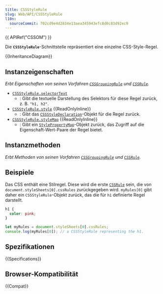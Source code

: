 ```yaml
---
title: CSSStyleRule
slug: Web/API/CSSStyleRule
l10n:
  sourceCommit: 702cd9e4d2834e13aea345943efc8d0c03d92ec9
---
```


{{ APIRef("CSSOM") }}

Die **`CSSStyleRule`**-Schnittstelle repräsentiert eine einzelne CSS-Style-Regel.

{{InheritanceDiagram}}

## Instanzeigenschaften

_Erbt Eigenschaften von seinen Vorfahren [`CSSGroupingRule`](/de/docs/Web/API/CSSGroupingRule) und [`CSSRule`](/de/docs/Web/API/CSSRule)._

- [`CSSStyleRule.selectorText`](/de/docs/Web/API/CSSStyleRule/selectorText)
  - : Gibt die textuelle Darstellung des Selektors für diese Regel zurück, z. B. `"h1, h2"`.
- [`CSSStyleRule.style`](/de/docs/Web/API/CSSStyleRule/style) {{ReadOnlyInline}}
  - : Gibt das [`CSSStyleDeclaration`](/de/docs/Web/API/CSSStyleDeclaration)-Objekt für die Regel zurück.
- [`CSSStyleRule.styleMap`](/de/docs/Web/API/CSSStyleRule/styleMap) {{ReadOnlyInline}}
  - : Gibt ein [`StylePropertyMap`](/de/docs/Web/API/StylePropertyMap)-Objekt zurück, das Zugriff auf die Eigenschaft-Wert-Paare der Regel bietet.

## Instanzmethoden

_Erbt Methoden von seinen Vorfahren [`CSSGroupingRule`](/de/docs/Web/API/CSSGroupingRule) und [`CSSRule`](/de/docs/Web/API/CSSRule)._

## Beispiele

Das CSS enthält eine Stilregel. Diese wird die erste [`CSSRule`](/de/docs/Web/API/CSSRule) sein, die von `document.styleSheets[0].cssRules` zurückgegeben wird. `myRules[0]` gibt daher ein `CSSStyleRule`-Objekt zurück, das die für `h1` definierte Regel darstellt.

```css
h1 {
  color: pink;
}
```

```js
let myRules = document.styleSheets[0].cssRules;
console.log(myRules[0]); // a CSSStyleRule representing the h1.
```

## Spezifikationen

{{Specifications}}

## Browser-Kompatibilität

{{Compat}}
